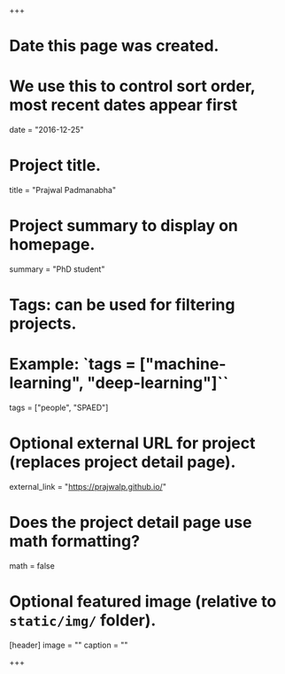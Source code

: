+++
# Date this page was created.
# We use this to control sort order, most recent dates appear first
date = "2016-12-25"

# Project title.
title = "Prajwal Padmanabha"

# Project summary to display on homepage.
summary = "PhD student"

# Tags: can be used for filtering projects.
# Example: `tags = ["machine-learning", "deep-learning"]``
tags = ["people", "SPAED"]

# Optional external URL for project (replaces project detail page).
external_link = "https://prajwalp.github.io/"

# Does the project detail page use math formatting?
math = false

# Optional featured image (relative to `static/img/` folder).
[header]
image = ""
caption = ""

+++
